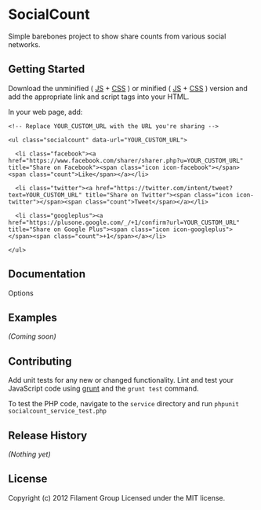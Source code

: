 # SocialCount

Simple barebones project to show share counts from various social networks.

## Getting Started

Download the unminified ( [JS][maxjs] + [CSS][maxcss] ) or minified ( [JS][minjs] + [CSS][mincss] ) version and add the appropriate link and script tags into your HTML.

[maxjs]: https://raw.github.com/filamentgroup/SocialCount/master/dist/socialcount.js
[maxcss]: https://raw.github.com/filamentgroup/SocialCount/master/dist/socialcount.css
[minjs]: https://raw.github.com/filamentgroup/SocialCount/master/dist/socialcount.min.js
[mincss]: https://raw.github.com/filamentgroup/SocialCount/master/dist/socialcount.min.css

In your web page, add:

    <!-- Replace YOUR_CUSTOM_URL with the URL you're sharing -->

    <ul class="socialcount" data-url="YOUR_CUSTOM_URL">

	  <li class="facebook"><a href="https://www.facebook.com/sharer/sharer.php?u=YOUR_CUSTOM_URL" title="Share on Facebook"><span class="icon icon-facebook"></span><span class="count">Like</span></a></li>

	  <li class="twitter"><a href="https://twitter.com/intent/tweet?text=YOUR_CUSTOM_URL" title="Share on Twitter"><span class="icon icon-twitter"></span><span class="count">Tweet</span></a></li>

      <li class="googleplus"><a href="https://plusone.google.com/_/+1/confirm?url=YOUR_CUSTOM_URL" title="Share on Google Plus"><span class="icon icon-googleplus"></span><span class="count">+1</span></a></li>

    </ul>

## Documentation

Options

## Examples
_(Coming soon)_

## Contributing
Add unit tests for any new or changed functionality. Lint and test your JavaScript code using [grunt](https://github.com/cowboy/grunt) and the `grunt test` command.

To test the PHP code, navigate to the `service` directory and run `phpunit socialcount_service_test.php`

## Release History
_(Nothing yet)_

## License
Copyright (c) 2012 Filament Group
Licensed under the MIT license.
